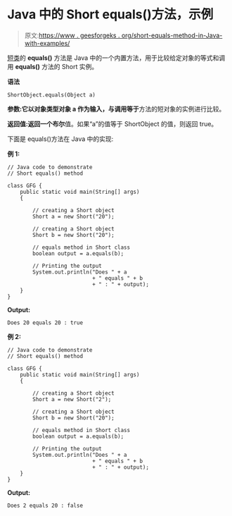 # Java 中的 Short equals()方法，示例

> 原文:[https://www . geesforgeks . org/short-equals-method-in-Java-with-examples/](https://www.geeksforgeeks.org/short-equals-method-in-java-with-examples/)

[短类](https://www.geeksforgeeks.org/java-lang-short-class-java/)的 **equals()** 方法是 Java 中的一个内置方法，用于比较给定对象的等式和调用 **equals()** 方法的 Short 实例。

**语法**

```
ShortObject.equals(Object a)
```

**参数:**它以对象类型对象 **a** 作为输入，与调用**等于**方法的短对象的实例进行比较。

**返回值:**返回一个**布尔**值。如果“a”的值等于 ShortObject 的值，则返回 true。

下面是 equals()方法在 Java 中的实现:

**例 1:**

```
// Java code to demonstrate
// Short equals() method

class GFG {
    public static void main(String[] args)
    {

        // creating a Short object
        Short a = new Short("20");

        // creating a Short object
        Short b = new Short("20");

        // equals method in Short class
        boolean output = a.equals(b);

        // Printing the output
        System.out.println("Does " + a
                           + " equals " + b
                           + " : " + output);
    }
}
```

**Output:**

```
Does 20 equals 20 : true

```

**例 2:**

```
// Java code to demonstrate
// Short equals() method

class GFG {
    public static void main(String[] args)
    {

        // creating a Short object
        Short a = new Short("2");

        // creating a Short object
        Short b = new Short("20");

        // equals method in Short class
        boolean output = a.equals(b);

        // Printing the output
        System.out.println("Does " + a
                           + " equals " + b
                           + " : " + output);
    }
}
```

**Output:**

```
Does 2 equals 20 : false

```